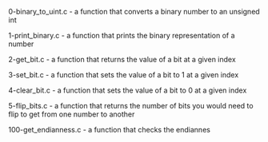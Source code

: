 0-binary_to_uint.c - a function that converts a binary number to an unsigned int

1-print_binary.c - a function that prints the binary representation of a number

2-get_bit.c - a function that returns the value of a bit at a given index

3-set_bit.c - a function that sets the value of a bit to 1 at a given index

4-clear_bit.c - a function that sets the value of a bit to 0 at a given index

5-flip_bits.c - a function that returns the number of bits you would need to flip to get from one number to another

100-get_endianness.c - a function that checks the endiannes